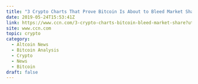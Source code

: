 ```yaml
---
title: "3 Crypto Charts That Prove Bitcoin Is About to Bleed Market Share"
date: 2019-05-24T15:53:41Z
link: https://www.ccn.com/3-crypto-charts-bitcoin-bleed-market-share?utm_medium=RSS&utm_source=hune
site: www.ccn.com
topic: crypto
category:
  - Altcoin News
  - Bitcoin Analysis
  - Crypto
  - News
  - Bitcoin
draft: false
---
```

